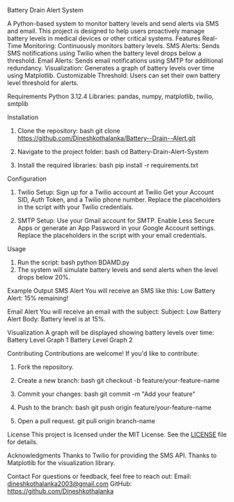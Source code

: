 Battery Drain Alert System

A Python-based system to monitor battery levels and send alerts via SMS and email. This project is designed to help users proactively manage battery levels in medical devices or other critical systems.
Features
Real-Time Monitoring: Continuously monitors battery levels.
SMS Alerts: Sends SMS notifications using Twilio when the battery level drops below a threshold.
Email Alerts: Sends email notifications using SMTP for additional redundancy.
Visualization: Generates a graph of battery levels over time using Matplotlib.
Customizable Threshold: Users can set their own battery level threshold for alerts.

Requirements
Python 3.12.4
Libraries: pandas, numpy, matplotlib, twilio, smtplib

Installation
1. Clone the repository:
   bash
   git clone https://github.com/Dineshkothalanka/Battery--Drain--Alert.git
   
2. Navigate to the project folder:
   bash
   cd Battery-Drain-Alert-System
   
3. Install the required libraries:
   bash
   pip install -r requirements.txt
   

Configuration
1. Twilio Setup:
   Sign up for a Twilio account at Twilio 
   Get your Account SID, Auth Token, and a Twilio phone number.
   Replace the placeholders in the script with your Twilio credentials.

2. SMTP Setup:
   Use your Gmail account for SMTP.
   Enable Less Secure Apps or generate an App Password in your Google Account settings.
   Replace the placeholders in the script with your email credentials.

Usage
1. Run the script:
   bash
   python BDAMD.py
2. The system will simulate battery levels and send alerts when the level drops below 20%.

Example Output
SMS Alert
You will receive an SMS like this:
Low Battery Alert: 15% remaining!

Email Alert
You will receive an email with the subject:
Subject: Low Battery Alert
Body: Battery level is at 15%.

Visualization
A graph will be displayed showing battery levels over time:
Battery Level Graph 1
Battery Level Graph 2

Contributing
Contributions are welcome! If you'd like to contribute:
1. Fork the repository.
2. Create a new branch:
   bash
   git checkout -b feature/your-feature-name
   
3. Commit your changes:
   bash
   git commit -m "Add your feature"
   
4. Push to the branch:
   bash
   git push origin feature/your-feature-name
   
5. Open a pull request.
    git pull origin branch-name

License
This project is licensed under the MIT License. See the [LICENSE](LICENSE) file for details.

Acknowledgments
Thanks to Twilio for providing the SMS API.
Thanks to Matplotlib for the visualization library.

Contact
For questions or feedback, feel free to reach out:
Email: dineshkothalanka2003@gmail.com
GitHub: https://github.com/Dineshkothalanka
